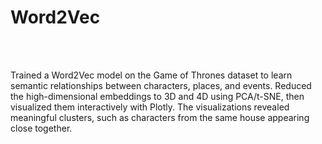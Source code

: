<h1>Word2Vec </h1>
<br> </br>
<p>Trained a Word2Vec model on the Game of Thrones dataset to learn semantic relationships between characters, places, and events.
  Reduced the high-dimensional embeddings to 3D and 4D using PCA/t-SNE, then visualized them interactively with Plotly. 
  The visualizations revealed meaningful clusters, such as characters from the same house appearing close together.</p>
